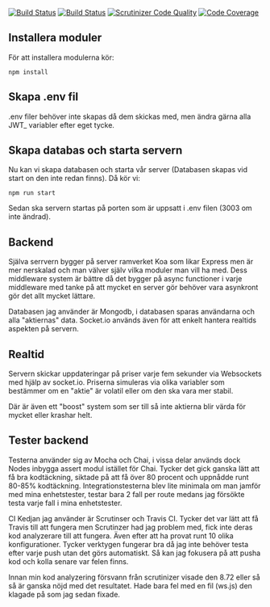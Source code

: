 [![Build Status](https://travis-ci.com/iFaxity/js-projekt-server.svg?branch=master)](https://travis-ci.com/iFaxity/js-projekt-server)
[![Build Status](https://scrutinizer-ci.com/g/iFaxity/js-projekt-server/badges/build.png?b=master)](https://scrutinizer-ci.com/g/iFaxity/js-projekt-server/build-status/master)
[![Scrutinizer Code Quality](https://scrutinizer-ci.com/g/iFaxity/js-projekt-server/badges/quality-score.png?b=master)](https://scrutinizer-ci.com/g/iFaxity/js-projekt-server/?branch=master)
[![Code Coverage](https://scrutinizer-ci.com/g/iFaxity/js-projekt-server/badges/coverage.png?b=master)](https://scrutinizer-ci.com/g/iFaxity/js-projekt-server/?branch=master)



## Installera moduler

För att installera modulerna kör:

`npm install`



## Skapa .env fil

.env filer behöver inte skapas då dem skickas med, men ändra gärna alla JWT_ variabler efter eget tycke.



## Skapa databas och starta servern

Nu kan vi skapa databasen och starta vår server (Databasen skapas vid start on den inte redan finns).
Då kör vi:

`npm run start`

Sedan ska servern startas på porten som är uppsatt i .env filen (3003 om inte ändrad).



## Backend

Själva serrvern bygger på server ramverket Koa som likar Express men är mer nerskalad och man välver själv vilka moduler man vill ha med.
Dess middleware system är bättre då det bygger på async functioner i varje middleware med tanke på att mycket en server gör behöver vara asynkront gör det allt mycket lättare.

Databasen jag använder är Mongodb, i databasen sparas användarna och alla "aktiernas" data.
Socket.io används även för att enkelt hantera realtids aspekten på servern.



## Realtid

Servern skickar uppdateringar på priser varje fem sekunder via Websockets med hjälp av socket.io. Priserna simuleras via olika variabler som bestämmer om en "aktie" är volatil eller om den ska vara mer stabil.

Där är även ett "boost" system som ser till så inte aktierna blir värda för mycket eller krashar helt.



## Tester backend

Testerna använder sig av Mocha och Chai, i vissa delar används dock Nodes inbygga assert modul istället för Chai. Tycker det gick ganska lätt att få bra kodtäckning, siktade på att få över 80 procent och uppnådde runt 80-85% kodtäckning. Integrationstesterna blev lite minimala om man jamför med mina enhetstester, testar bara 2 fall per route medans jag försökte testa varje fall i mina enhetstester.

CI Kedjan jag använder är Scrutinser och Travis CI.
Tycker det var lätt att få Travis till att fungera men Scrutinzer had jag problem med, fick inte deras kod analyzerare till att fungera. Även efter att ha provat runt 10 olika konfigurationer. Tycker verktygen fungerar bra då jag inte behöver testa efter varje push utan det görs automatiskt. Så kan jag fokusera på att pusha kod och kolla senare var felen finns.

Innan min kod analyzering försvann från scrutinizer visade den 8.72 eller så så är ganska nöjd med det resultatet. Hade bara fel med en fil (ws.js) den klagade på som jag sedan fixade.
